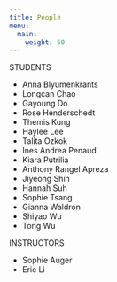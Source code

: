 ```yaml
---
title: People
menu: 
  main:
    weight: 50
---
```


STUDENTS
- Anna Blyumenkrants
  <!-- {{< figure src="example.png" width="20%">}} -->
- Longcan Chao
- Gayoung Do
- Rose Henderschedt
- Themis Kung
- Haylee Lee
- Talita Ozkok
- Ines Andrea Penaud
- Kiara Putrilia
- Anthony Rangel Apreza
- Jiyeong Shin
- Hannah Suh
- Sophie Tsang
- Gianna Waldron
- Shiyao Wu
- Tong Wu

INSTRUCTORS
- Sophie Auger
- Eric Li